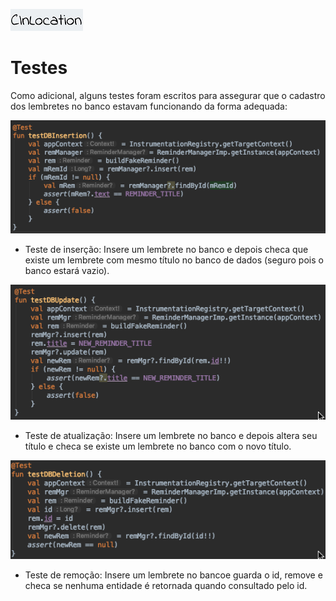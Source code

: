 ![CInLocation](https://github.com/bjcCin/CInLocation/blob/master/imagens/logo.jpg?raw=true)
# Testes

Como adicional, alguns testes foram escritos para assegurar que o cadastro dos lembretes no banco estavam funcionando da forma adequada:

![TesteInsert](imagens/teste_insert.png)
- Teste de inserção: Insere um lembrete no banco e depois checa que existe um lembrete com mesmo título no banco de dados (seguro pois o banco estará vazio).

![TesteUpdate](imagens/teste_update.png)
- Teste de atualização: Insere um lembrete no banco e depois altera seu título e checa se existe um lembrete no banco com o novo título.

![TesteDelete](imagens/teste_delete.png)
- Teste de remoção: Insere um lembrete no bancoe guarda o id, remove e checa se nenhuma entidade é retornada quando consultado pelo id.
